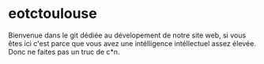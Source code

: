 # eotctoulouse
Bienvenue dans le git dédiée au dévelopement de notre site web, si vous êtes ici c'est parce que vous avez une intélligence intéllectuel assez élevée. Donc ne faites pas un truc de c*n.
